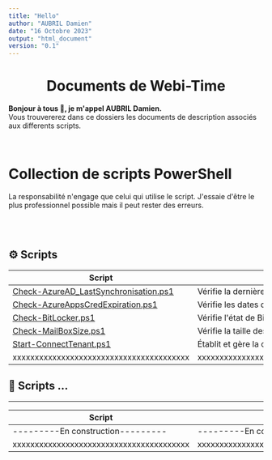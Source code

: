 ```yaml
---
title: "Hello"
author: "AUBRIL Damien"
date: "16 Octobre 2023"
output: "html_document"
version: "0.1"
---
```


<h1 align="center">Documents de Webi-Time</h1>

<p align="left">
    <b>Bonjour à tous 👋, je m'appel AUBRIL Damien. </b>
    <br>
    Vous trouvererez dans ce dossiers les documents de description associés aux differents scripts.
</p>

<br>
<h1>Collection de scripts PowerShell </h1>

<p align="left"> La responsabilité n'engage que celui qui utilise le script. J'essaie d'être le plus professionnel possible mais il peut rester des erreurs.</p>


<br><br>

## ⚙️ Scripts 
| Script | Description 
| -- | -- | 
| [Check-AzureAD_LastSynchronisation.ps1](/Powershell/.Scripts/Check-AzureAD_LastSynchronisation/Check-AzureAD_LastSynchronisation.ps1)       | Vérifie la dernière synchronisation Azure AD [Read More](/Powershell/.Documentation/Check-AzureAD_LastSynchronisation.md) |
| [Check-AzureAppsCredExpiration.ps1](/Powershell/.Scripts/Check-AzureAppsCredExpiration/Check-AzureAppsCredExpiration.ps1)    | Vérifie les dates d'expiration des informations d'identification des applications Azure [Read More](/Powershell/.Documentation/Check-AzureAppsCredExpiration.md) |
| [Check-BitLocker.ps1](/Powershell/.Scripts/Check-BitLocker/Check-BitLocker.ps1)                                                                | Vérifie l'état de BitLocker sur les ordinateurs [Read More](/Powershell/.Documentation/Check-BitLocker.md) |
| [Check-MailBoxSize.ps1](/Powershell/.Scripts/Check-MailBoxSize/Check-MailBoxSize.ps1)                                                          | Vérifie la taille des boîtes aux lettres [Read More](/Powershell/.Documentation/Check-MailBoxSize.md) |
| [Start-ConnectTenant.ps1](/Powershell/.Scripts/Start-ConnectTenant/Start-ConnectTenant.ps1)                                                    | Établit et gère la connexion au locataire Microsoft [Read More](/Powershell/.Documentation/Start-ConnectTenant.md) | 
|xxxxxxxxxxxxxxxxxxxxxxxxxxxxxxxxxxxxxxxx|xxxxxxxxxxxxxxxxxxxxxxxxxxxxxxxxxxxxxxxxxxxxxxxxxxxxxxxxxxxxxxxxxxxxxxxxxxxxxxxxxxxxxxxxxxxx|

## 📝 Scripts ...
-----------------------------

| Script | Description | 
| -- | -- | 
| ---------En construction--------- | ---------En construction--------- [Read More](README.md) |
|xxxxxxxxxxxxxxxxxxxxxxxxxxxxxxxxxxxxxxxx|xxxxxxxxxxxxxxxxxxxxxxxxxxxxxxxxxxxxxxxxxxxxxxxxxxxxxxxxxxxxxxxxx|





